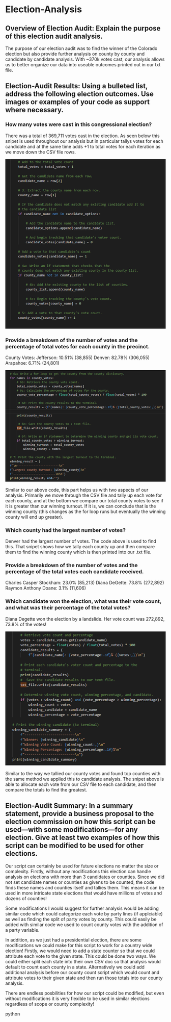 # Election-Analysis

## Overview of Election Audit: Explain the purpose of this election audit analysis.
The purpose of our election audit was to find the winner of the Colorado election but also provide further analysis on county by county and candidate by candidate analysis. With ~370k votes cast, our analysis allows us to better organize our data into useable outcomes printed out in our txt file. 

## Election-Audit Results: Using a bulleted list, address the following election outcomes. Use images or examples of your code as support where necessary.

### How many votes were cast in this congressional election?
There was a total of 369,711 votes cast in the election. As seen below this snipet is used throughout our analysis but in particular tallys votes for each candidate and at the same time adds +1 to total votes for each iteration as we move down the CSV file rows. 

![](total_votes.PNG)

### Provide a breakdown of the number of votes and the percentage of total votes for each county in the precinct.
County Votes:
Jefferson: 10.51% (38,855)
Denver: 82.78% (306,055)
Arapahoe: 6.71% (24,801)

![](county_votes_py.PNG) 

Similar to our above code, this part helps us with two aspects of our analysis. Primarily we move through the CSV file and tally up each vote for each county, and at the bottom we compare our total county votes to see if it is greater than our winning turnout. If it is, we can conclude that is the winning county (this changes as the for loop runs but eventually the winning county will end up greater).
### Which county had the largest number of votes?
Denver had the largest number of votes. The code above is used to find this. That snipet shows how we tally each county up and then compare them to find the winning county which is then printed into our .txt file. 

### Provide a breakdown of the number of votes and the percentage of the total votes each candidate received.
Charles Casper Stockham: 23.0% (85,213)
Diana DeGette: 73.8% (272,892)
Raymon Anthony Doane: 3.1% (11,606)

### Which candidate won the election, what was their vote count, and what was their percentage of the total votes?
Diana Degette won the election by a landslide. Her vote count was 272,892, 73.8% of the votes! 

![](winner.PNG) 

Similar to the way we tallied our county votes and found top counties with the same method we applied this to candidate analysis. The snipet above is able to allocate each vote from our CSV file to each candidate, and then compare the totals to find the greatest.

## Election-Audit Summary: In a summary statement, provide a business proposal to the election commission on how this script can be used—with some modifications—for any election. Give at least two examples of how this script can be modified to be used for other elections.

Our script can certainly be used for future elections no matter the size or complexity. Firstly, without any modifications this election can handle analysis on elections with more than 3 candidates or counties. Since we did not set candidate names or counties as givens to be counted, the code finds these names and counties itself and tallies them. This means it can be used in more intricate state elections that would have millions of votes and dozens of counties! 

Some modifications I would suggest for further analysis would be adding similar code which could categorize each vote by party lines (if applciable) as well as finding the split of party votes by county. This could easily be added with similar code we used to count county votes with the addition of a party variable. 

In addition, as we just had a presidential election, there are some modifications we could make for this script to work for a country wide election! Firstly, we would need to add a state counter so that we could attribute each vote to the given state. This could be done two ways. We could either split each state into their own CSV doc so that analysis would default to count each county in a state. Alternatively we could add additional analysis before our county count script which would count and attribute votes to their given state and then run those totals into our county analysis. 

There are endless posbilities for how our script could be modified, but even without modifications it is very flexible to be used in similar elections regardless of scope or county complexity!







python
